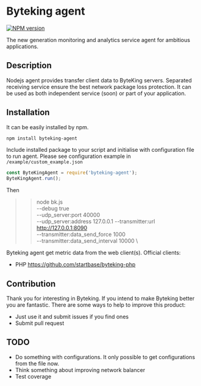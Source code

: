 Byteking agent
==============
[![NPM version](http://img.shields.io/npm/v/byteking-agent.svg)](https://www.npmjs.com/package/byteking-agent)

The new generation monitoring and analytics service agent for ambitious applications.

Description
-----------
Nodejs agent provides transfer client data to ByteKing servers. Separated receiving service ensure the best network package 
loss protection. It can be used as both independent service (soon) or part of your application.

Installation
------------
It can be easily installed by npm.
```bash
npm install byteking-agent
```

Include installed package to your script and initialise with configuration file to run agent. Please see configuration example in `/example/custom_example.json`
```js
const ByteKingAgent = require('byteking-agent');
ByteKingAgent.run();
```

Then
>> node bk.js \
--debug true \
--udp_server:port 40000 \
--udp_server:address 127.0.0.1
--transmitter:url http://127.0.0.1:8090 \
--transmitter:data_send_force 1000 \
--transmitter:data_send_interval 10000 \


Byteking agent get metric data from the web client(s).
Official clients:
- PHP https://github.com/startbase/byteking-php

Contribution
----
Thank you for interesting in Byteking. If you intend to make Byteking better you are fantastic.
There are some ways to help to improve this product:
- Just use it and submit issues if you find ones
- Submit pull request

TODO
----
- Do something with configurations. It only possible to get configurations from the file now.
- Think something about improving network balancer
- Test coverage
